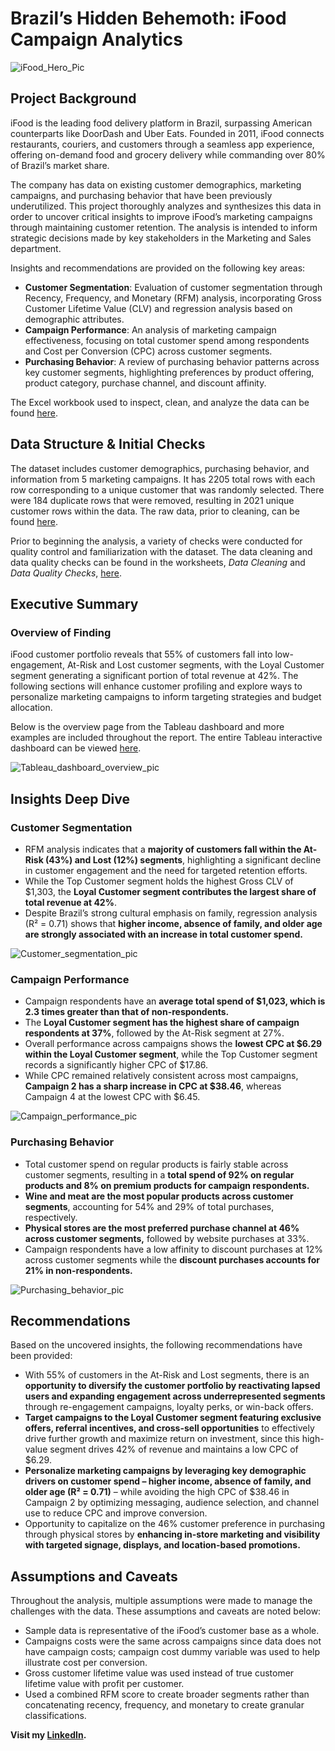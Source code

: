 # Brazil’s Hidden Behemoth: iFood Campaign Analytics
![iFood_Hero_Pic](https://github.com/stevenhiek/iFood-Campaign-Analytics/blob/main/Charts%2C%20Graphs%2C%20and%20Other/ifood%20project%20pic.png)

## Project Background
iFood is the leading food delivery platform in Brazil, surpassing American counterparts like DoorDash and Uber Eats. Founded in 2011, iFood connects restaurants, couriers, and customers through a seamless app experience, offering on-demand food and grocery delivery while commanding over 80% of Brazil’s market share. 

The company has data on existing customer demographics, marketing campaigns, and purchasing behavior that have been previously underutilized. This project thoroughly analyzes and synthesizes this data in order to uncover critical insights to improve iFood’s marketing campaigns through maintaining customer retention. The analysis is intended to inform strategic decisions made by key stakeholders in the Marketing and Sales department.

Insights and recommendations are provided on the following key areas:
* **Customer Segmentation**: Evaluation of customer segmentation through Recency, Frequency, and Monetary (RFM) analysis, incorporating Gross Customer Lifetime Value (CLV) and regression analysis based on demographic attributes.
* **Campaign Performance**: An analysis of marketing campaign effectiveness, focusing on total customer spend among respondents and Cost per Conversion (CPC) across customer segments.
* **Purchasing Behavior**: A review of purchasing behavior patterns across key customer segments, highlighting preferences by product offering, product category, purchase channel, and discount affinity.

The Excel workbook used to inspect, clean, and analyze the data can be found [here](https://github.com/stevenhiek/iFood-Campaign-Analytics/tree/main/Analysis).

## Data Structure & Initial Checks
The dataset includes customer demographics, purchasing behavior, and information from 5 marketing campaigns. It has 2205 total rows with each row corresponding to a unique customer that was randomly selected. There were 184 duplicate rows that were removed, resulting in 2021 unique customer rows within the data. The raw data, prior to cleaning, can be found [here](https://github.com/stevenhiek/iFood-Campaign-Analytics/tree/main/Data).

Prior to beginning the analysis, a variety of checks were conducted for quality control and familiarization with the dataset. The data cleaning and data quality checks can be found in the worksheets, *Data Cleaning* and *Data Quality Checks*, [here](https://github.com/stevenhiek/iFood-Campaign-Analytics/tree/main/Analysis).

## Executive Summary
### Overview of Finding
iFood customer portfolio reveals that 55% of customers fall into low-engagement, At-Risk and Lost customer segments, with the Loyal Customer segment generating a significant portion of total revenue at 42%. The following sections will enhance customer profiling and explore ways to personalize marketing campaigns to inform targeting strategies and budget allocation.

Below is the overview page from the Tableau dashboard and more examples are included throughout the report. The entire Tableau interactive dashboard can be viewed [here](https://public.tableau.com/app/profile/steven.hiek/viz/iFoodCampaignAnalytics/iFoodDashboard).

![Tableau_dashboard_overview_pic](https://github.com/stevenhiek/iFood-Campaign-Analytics/blob/main/Charts%20and%20Graphs/Executive_summary_dashboard.png)

## Insights Deep Dive
### Customer Segmentation
* RFM analysis indicates that a **majority of customers fall within the At-Risk (43%) and Lost (12%) segments**, highlighting a significant decline in customer engagement and the need for targeted retention efforts.
* While the Top Customer segment holds the highest Gross CLV of $1,303, the **Loyal Customer segment contributes the largest share of total revenue at 42%**. 
* Despite Brazil’s strong cultural emphasis on family, regression analysis (R² = 0.71) shows that **higher income, absence of family, and older age are strongly associated with an increase in total customer spend.**

![Customer_segmentation_pic](https://github.com/stevenhiek/iFood-Campaign-Analytics/blob/main/Charts%2C%20Graphs%2C%20and%20Other/Customer_demographics.png)

### Campaign Performance
* Campaign respondents have an **average total spend of $1,023, which is 2.3 times greater than that of non-respondents.**
* The **Loyal Customer segment has the highest share of campaign respondents at 37%**, followed by the At-Risk segment at 27%.
* Overall performance across campaigns shows the **lowest CPC at $6.29 within the Loyal Customer segment**, while the Top Customer segment records a significantly higher CPC of $17.86.
* While CPC remained relatively consistent across most campaigns, **Campaign 2 has a sharp increase in CPC at $38.46**, whereas Campaign 4 at the lowest CPC with $6.45.

![Campaign_performance_pic](https://github.com/stevenhiek/iFood-Campaign-Analytics/blob/main/Charts%2C%20Graphs%2C%20and%20Other/Campaign_performance.png)

### Purchasing Behavior
* Total customer spend on regular products is fairly stable across customer segments, resulting in a **total spend of 92% on regular products and 8% on premium products for campaign respondents.**
* **Wine and meat are the most popular products across customer segments**, accounting for 54% and 29% of total purchases, respectively.
* **Physical stores are the most preferred purchase channel at 46% across customer segments,** followed by website purchases at 33%.
* Campaign respondents have a low affinity to discount purchases at 12% across customer segments while the **discount purchases accounts for 21% in non-respondents.**

![Purchasing_behavior_pic](https://github.com/stevenhiek/iFood-Campaign-Analytics/blob/main/Charts%2C%20Graphs%2C%20and%20Other/Purchasing_Behavior.png)

## Recommendations
Based on the uncovered insights, the following recommendations have been provided:
* With 55% of customers in the At-Risk and Lost segments, there is an **opportunity to diversify the customer portfolio by reactivating lapsed users and expanding engagement across underrepresented segments** through re-engagement campaigns, loyalty perks, or win-back offers.
* **Target campaigns to the Loyal Customer segment featuring exclusive offers, referral incentives, and cross-sell opportunities** to effectively drive further growth and maximize return on investment, since this high-value segment drives 42% of revenue and maintains a low CPC of $6.29.
* **Personalize marketing campaigns by leveraging key demographic drivers on customer spend – higher income, absence of family, and older age (R² = 0.71)** – while avoiding the high CPC of $38.46 in Campaign 2 by optimizing messaging, audience selection, and channel use to reduce CPC and improve conversion. 
* Opportunity to capitalize on the 46% customer preference in purchasing through physical stores by **enhancing in-store marketing and visibility with targeted signage, displays, and location-based promotions.**  

## Assumptions and Caveats
Throughout the analysis, multiple assumptions were made to manage the challenges with the data. These assumptions and caveats are noted below:
* Sample data is representative of the iFood’s customer base as a whole. 
* Campaigns costs were the same across campaigns since data does not have campaign costs; campaign cost dummy variable was used to help illustrate cost per conversion. 
* Gross customer lifetime value was used instead of true customer lifetime value with profit per customer.
* Used a combined RFM score to create broader segments rather than concatenating recency, frequency, and monetary to create granular classifications.



**Visit my [LinkedIn](https://www.linkedin.com/in/stevenhiek/).**
